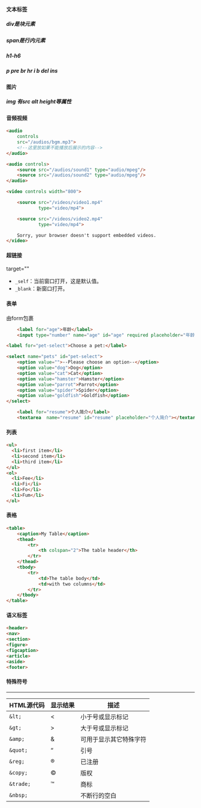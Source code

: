 #### 文本标签

##### div是块元素

##### span是行内元素

##### h1-h6

##### p pre br hr i b del ins

#### 图片

##### img 有src alt height等属性

#### 音频视频

```html
<audio
    controls
    src="/audios/bgm.mp3">
	<!--这里放如果不能播放后展示的内容-->
</audio>
```

```html
<audio controls>
    <source src="/audios/sound1" type="audio/mpeg"/>
    <source src="/audios/sound2" type="audio/mpeg"/>
</audio>
```

```html
<video controls width="800">

    <source src="/videos/video1.mp4"
            type="video/mp4">

    <source src="/videos/video2.mp4"
            type="video/mp4">

    Sorry, your browser doesn't support embedded videos.
</video>
```



#### 超链接

> <a></a>

target=""

- `_self`：当前窗口打开，这是默认值。
- `_blank`：新窗口打开。

#### 表单

由form包裹

```html
    <label for="age">年龄</label>
    <input type="number" name="age" id="age" required placeholder="年龄">
```

```html
<label for="pet-select">Choose a pet:</label>

<select name="pets" id="pet-select">
    <option value="">--Please choose an option--</option>
    <option value="dog">Dog</option>
    <option value="cat">Cat</option>
    <option value="hamster">Hamster</option>
    <option value="parrot">Parrot</option>
    <option value="spider">Spider</option>
    <option value="goldfish">Goldfish</option>
</select>
```

```html
    <label for="resume">个人简介</label>
    <textarea  name="resume" id="resume" placeholder="个人简介"></textarea>
```

#### 列表

```html
<ul>
  <li>first item</li>
  <li>second item</li>
  <li>third item</li>
</ul>
<ol>
  <li>Fee</li>
  <li>Fi</li>
  <li>Fo</li>
  <li>Fum</li>
</ol>
```



#### 表格

```html
<table>
    <caption>My Table</caption>
    <thead>
        <tr>
            <th colspan="2">The table header</th>
        </tr>
    </thead>
    <tbody>
        <tr>
            <td>The table body</td>
            <td>with two columns</td>
        </tr>
    </tbody>
</table>
```



#### 语义标签

```html
<header>
<nav>
<section>
<figure>
<figcaption>
<article>
<aside>
<footer>
```

#### 特殊符号

<hr>
<table>
<thead>
<tr>
<th>HTML源代码</th>
<th>显示结果</th>
<th>描述</th>
</tr>
</thead>
<tbody>
<tr>
<td><code>&amp;lt;</code></td>
<td>&lt;</td>
<td>小于号或显示标记</td>
</tr>
<tr>
<td><code>&amp;gt;</code></td>
<td>&gt;</td>
<td>大于号或显示标记</td>
</tr>
<tr>
<td><code>&amp;amp;</code></td>
<td>&amp;</td>
<td>可用于显示其它特殊字符</td>
</tr>
<tr>
<td><code>&amp;quot;</code></td>
<td>“</td>
<td>引号</td>
</tr>
<tr>
<td><code>&amp;reg;</code></td>
<td>®</td>
<td>已注册</td>
</tr>
<tr>
<td><code>&amp;copy;</code></td>
<td>©</td>
<td>版权</td>
</tr>
<tr>
<td><code>&amp;trade;</code></td>
<td>™</td>
<td>商标</td>
</tr>
<tr>
<td><code>&amp;nbsp;</code></td>
<td></td>
<td>不断行的空白</td>
</tr>
</tbody>
</table>
        </div>